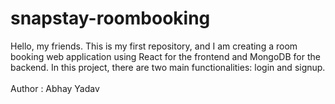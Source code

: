 # snapstay-roombooking
Hello, my friends. This is my first repository, and I am creating a room booking web application using React for the frontend and MongoDB for the backend. In this project, there are two main functionalities: login and signup.
<br>
<br>
Author : Abhay Yadav
